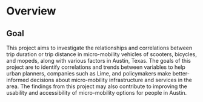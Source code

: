 # Overview

## Goal
This project aims to investigate the relationships and correlations between trip duration or trip distance in micro-mobility vehicles of scooters, bicycles, and mopeds, along with various factors in Austin, Texas.
The goals of this project are to identify correlations and trends between variables to help urban planners, companies such as Lime, and policymakers make better-informed decisions about micro-mobility infrastructure and services in the area. The findings from this project may also contribute to improving the usability and accessibility of micro-mobility options for people in Austin.
